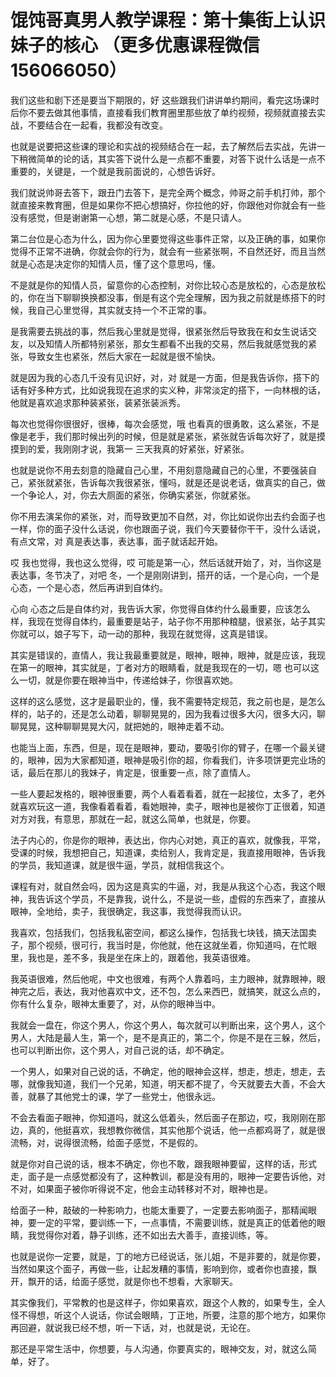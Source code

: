# 馄饨哥真男人教学课程：第十集街上认识妹子的核心    （更多优惠课程微信156066050） 

我们这些和剧下还是要当下期限的，好 这些跟我们讲讲单约期间，看完这场课时后你不要去做其他事情，直接看我们教育圈里那些放了单约视频，视频就直接去实战，不要结合在一起看，我都没有改变。

也就是说要把这些课的理论和实战的视频结合在一起，去了解然后去实战，先讲一下稍微简单的论的话，其实答下说什么是一点都不重要，对答下说什么话是一点不重要的，关键是，一个就是我前面说的，心想告诉好。

我们就说帅哥去答下，跟丑门去答下，是完全两个概念，帅哥之前手机打帅，那个就直接来教育圈，但是如果你不把心想搞好，你拉他的好，你跟他对你就会有一些没有感觉，但是谢谢第一心想，第二就是心感，不是只请人。

第二台位是心态为什么，因为你心里要觉得这些事件正常，以及正确的事，如果你觉得不正常不进确，你就会你的行为，就会有一些紧张啊，不自然还好，而且当然就是心态是决定你的知情人员，懂了这个意思吗，懂。

不是就是你的知情人员，留意你的心态控制，对你比较心态是放松的，心态是放松的，你在当下聊聊换换都没事，倒是有这个完全理解，因为我之前就是练搭下的时候，我自己心里觉得，其实就支持一个不正常的事。

是我需要去挑战的事，然后我心里就是觉得，很紧张然后导致我在和女生说话交友，以及知情人所都特别紧张，那女生都看不出我的交易，然后我就感觉我的紧张，导致女生也紧张，然后大家在一起就是很不愉快。

就是因为我的心态几千没有见识好，对，对 就是一方面，但是我告诉你，搭下的话有好多种方式，比如说我现在追求的实义种，非常淡定的搭下，一向林根的话，他就是喜欢追求那种装紧张，装紧张装派秀。

每次也觉得你很很好，很棒，每次会感觉，哦 也看真的很勇敢，这么紧张，不是像是老手，我们那时候出列的时候，但是就是紧张，紧张就告诉每次好了，就是摸摸到的爱，我刚刚才说，我第一 三天我真的好紧张，好紧张。

也就是说你不用去刻意的隐藏自己心里，不用刻意隐藏自己的心里，不要强装自己，紧张就紧张，告诉每次我很紧张，懂吗，就是还是说老话，做真实的自己，做一个争论人，对，你去大厕面的紧张，你确实紧张，你就紧张。

你不用去演呆你的紧张，对，而导致更加不自然，对，你比如说你出去约会面子也一样，你的面子没什么话说，你也跟面子说，我们今天要替你干干，没什么话说，有点文常，对 真是表达事，表达事，面子就话起开始。

哎 我也觉得，我也这么觉得，哎 可能是第一心，然后话就开始了，对，当你这是表达事，冬节决了，对吧 冬，一个是刚刚讲到，搭开的话，一个是心向，一个是心态，一个是心态，然后再讲到自体约。

心向 心态之后是自体约对，我告诉大家，你觉得自体约什么最重要，应该怎么样，我现在觉得自体约，最重要是站子，站子你不用那种粮腿，很紧张，站子其实你就可以，娘子写下，动一动的那种，我现在就觉得，这真是错误。

其实是错误的，直情人，我让我最重要就是，眼神，眼神，眼神，就是应该，我现在第一的眼神，其实就是，丁者对方的眼睛看，就是我现在的一切，嗯 也可以这么一切，就是你要在眼神当中，传递给妹子，你很喜欢她。

这样的这么感觉，这才是最职业的，懂，我不需要特定规范，我之前也是，是怎么样的，站子的，还是怎么动着，聊聊晃晃的，因为我看过很多大闪，很多大闪，聊聊晃晃，这种聊聊晃晃大闪，就把她的，眼神走着不动。

也能当上面，东西，但是，现在是眼神，要动，要吸引你的臂子，在哪一个最关键的，眼神，因为大家都知道，眼神是吸引你的超，你看我们，许多项饼更完业场的话，最后在那儿的我妹子，肯定是，很重要一点，除了直情人。

一些人要起发格的，眼神很重要，两个人看着看着，就在一起接位，太多了，老外就喜欢玩这一道，我像看着看着，看她眼神，卖子，眼神也是被你丁正很着，知道对方对我，有意思，那就在一起，就这么简单，也就是，你要。

法子内心的，你是你的眼神，表达出，你内心对她，真正的喜欢，就像我，平常，受课的时候，我想把自己，知道课，卖给别人，我肯定是，我直接用眼神，告诉我的学员，我知道课，就是很牛逼，学员，就相信我这个。

课程有对，就自然会吗，因为这是真实的牛逼，对，我是从我这个心态，我这个眼神，我告诉这个学员，不是靠我，说什么，不是说一些，虚假的东西来了，直接从眼神，全地给，卖子，我很确定，我这事，我觉得我而认识。

我喜欢，包括我们，包括我私密空间，都这么操作，包括我七块钱，搞天法国卖子，那个视频，很可行，我当时是，你他就，他在这就坐着，你知道吗，在忙眼里，我也是，差不多，我是坐在床上的，跟着他，我英语很难。

我英语很难，然后他呢，中文也很难，有两个人靠着吗，主力眼神，就靠眼神，眼神完之后，表达，我对他喜欢中文，还不包，怎么来西巴，就搞笑，就这么点的，你有什么复杂，眼神太重要了，对，从你的眼神当中。

我就会一盘在，你这个男人，你这个男人，每次就可以判断出来，这个男人，这个男人，大陆是最人生，第一个，是不是真正的，第二个，你是不是在三躲，然后，也可以判断出你，这个男人，对自己说的话，却不确定。

一个男人，如果对自己说的话，不确定，他的眼神会这样，想走，想走，想走，去哪，就像我知道，我们一个兄弟，知道，明天都不提了，今天就要去大善，不会大善，就暴了其他党士的课，学了一些党士，他很永远。

不会去看面子眼神，你知道吗，就这么低着头，然后面子在那边，哎，我刚刚在那边，真的，他挺喜欢，我想教你微信，其实他那个说话，他一点都鸡哥了，就是很流畅，对，说得很流畅，给面子感觉，不是假的。

就是你对自己说的话，根本不确定，你也不敢，跟我眼神要留，这样的话，形式走，面子是一点感觉都没有了，这种教训，都是没有用的，眼神一定要告诉他，对不对，如果面子被你听得说不定，他会主动转移对不对，眼神也是。

给面子一种，敲破的一种影响力，也能太重要了，一定要去影响面子，那精闻眼神，要一定的平常，要训练一下，一点事情，不需要训练，就是真正的低着他的眼睛，我觉得你对着，静子训练，还不如出去大善手，直接训练，等。

也就是说你一定要，就是，丁的地方已经说话，张儿姐，不是非要的，就是你要，当然如果这个面子，再做一些，让起发糟的事情，影响到你，或者你也直接，飘开，飘开的话，给面子感觉，就是你也不想看，大家聊天。

其实像我们，平常教的也是这样子，你如果喜欢，跟这个人教的，如果专生，全人怪不得想，听这个人说话，你试会眼睛，丁正地，所要，注意的那个地方，如果你再回避，就说我已经不想，听一下话，对，也就是说，无论在。

那还是平常生活中，你想要，与人沟通，你要真实的，眼神交友，对，就这么简单，好了。